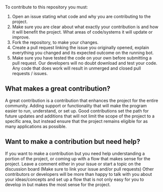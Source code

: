 To contribute to this repository you must: 

1. Open an issue stating what code and why you are contributing to the project. 
2. Make sure you are clear about what exactly your contribution is and how it will benefit the project. What areas of code/systems it will update or improve.
3. Fork the repository, to make your changes. 
4. Create a pull request linking the issue you originally opened, explain everything you changed and its expected outcome on the running bot. 
5. Make sure you have tested the code on your own before submitting a pull request. Our developers will no doubt download and test your code. Any code that does
work will result in unmerged and closed pull requests / issues. 

## What makes a great contribution?

A great contribution is a contribution that enhances the project for the entire community. Adding support or functionality that will make the program easier to
run, understand, or set up. Good contributions set the path for future updates and additions that will not limit the scope of the project to a specific area, but 
instead ensure that the project remains eligible for as many applications as possible. 

## Want to make a contribution but need help? 

If you want to make a contribution but you need help understanding a portion of the project, or coming up with a flow that makes sense for the project. Leave a 
comment either in your issue or start a topic on the discussion board (Make sure to link your issue and/or pull requests) Other contributors or developers will be
more than happy to talk with you about your ideas/concepts and set up a flow that is not only easy for you to develop in but makes the most sense for the project.

